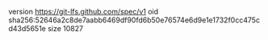 version https://git-lfs.github.com/spec/v1
oid sha256:52646a2c8de7aabb6469df90fd6b50e76574e6d9e1e1732f0cc475cd43d5651e
size 10827
